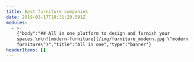 ```yaml
---
title: Best furniture companies
date: 2019-03-17T19:31:20.591Z
modules:
  - >-
    {"body":"## All in one platform to design and furnish your
    spaces.\n\n![modern-furniture](/img/furniture_modern.jpg \"modern
    furniture\")","title":"All in one","type":"banner"}
headerItems: []
---
```


